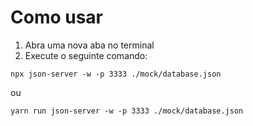 # Como usar

1. Abra uma nova aba no terminal
2. Execute o seguinte comando: 
  ```
  npx json-server -w -p 3333 ./mock/database.json
  ```
  ou
  ```
  yarn run json-server -w -p 3333 ./mock/database.json
  ```
